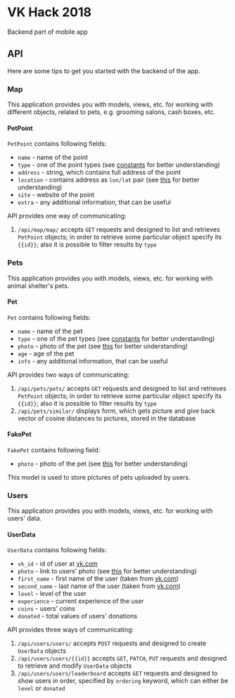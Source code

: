 # VK Hack 2018

Backend part of mobile app

## API

Here are some tips to get you started with the backend of the app.

### Map

This application provides you with models, views, etc. for working with different objects, related to pets,
e.g. grooming salons, cash boxes, etc.

#### PetPoint

`PetPoint` contains following fields:
* `name` - name of the point
* `type` - one of the point types (see [constants](app/map/constants.py) for better understanding)
* `address` - string, which contains full address of the point
* `location` - contains address as `lon/lat` pair (see [this](app/utils/fields.py) for better understanding)
* `site` - website of the point 
* `extra` - any additional information, that can be useful

API provides one way of communicating:
1. `/api/map/map/` accepts `GET` requests and designed to list and retrieves `PetPoint` objects;
in order to retrieve some particular object specify its `{{id}}`;
also it is possible to filter results by `type`

### Pets

This application provides you with models, views, etc. for working with animal shelter's pets.

#### Pet

`Pet` contains following fields:
* `name` - name of the pet
* `type` - one of the pet types (see [constants](app/map/constants.py) for better understanding)
* `photo` - photo of the pet (see [this](app/utils/fields.py) for better understanding)
* `age` - age of the pet
* `info` - any additional information, that can be useful

API provides two ways of communicating:
1. `/api/pets/pets/` accepts `GET` requests and designed to list and retrieves `PetPoint` objects;
in order to retrieve some particular object specify its `{{id}}`;
also it is possible to filter results by `type`
2. `/api/pets/similar/` displays form, which gets picture and give back vector of cosine distances to pictures,
stored in the database

#### FakePet

`FakePet` contains following field:
* `photo` - photo of the pet (see [this](app/utils/fields.py) for better understanding)

This model is used to store pictures of pets uploaded by users.

### Users

This application provides you with models, views, etc. for working with users' data.

#### UserData

`UserData` contains following fields:
* `vk_id` - id of user at [vk.com](https://vk.com)
* `photo` - link to users' photo (see [this](app/utils/fields.py) for better understanding)
* `first_name` - first name of the user (taken from [vk.com](https://vk.com))
* `second_name` - last name of the user (taken from [vk.com](https://vk.com))
* `level` - level of the user
* `experience` - current experience of the user
* `coins` - users' coins
* `donated` - total values of users' donations

API provides three ways of communicating:
1. `/api/users/users/` accepts `POST` requests and designed to create `UserData` objects
2. `/api/users/users/{{id}}` accepts `GET`, `PATCH`,
`PUT` requests and designed to retrieve and modify `UserData` objects
3. `/api/users/users/leaderboard` accepts `GET` requests and designed to show users in order,
specified by `ordering` keyword, which can either be `level` or `donated`

